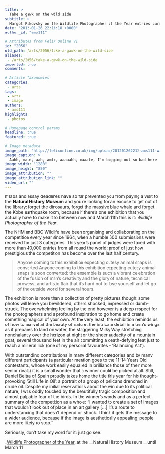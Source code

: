 ```yaml
---
title: >
  Take a gawk on the wild side
subtitle: >
  Margot Pikovsky on the Wildlife Photographer of the Year entries currently exhibited in the Natural History Museum
date: "2012-01-26 22:16:18 +0000"
author_id: "ams111"

# Attributes from Felix Online V1
id: "2056"
old_path: /arts/2056/take-a-gawk-on-the-wild-side
aliases:
 - /arts/2056/take-a-gawk-on-the-wild-side
imported: true
comments:

# Article Taxonomies
categories:
 - arts
tags:
 - arts
 - image
authors:
 - ams111
highlights:
 - photos

# Homepage control params
headline: true
featured: true

# Image metadata
image_path: "http://felixonline.co.uk/img/upload/201201262212-ams111-wildlofe-photographer.jpg"
image_caption: >
  Aahh, mate, aah, amte, aaaaahh, maaate, I'm bugging out so bad here
image_width: "1280"
image_height: "850"
image_attribution: ""
image_attribution_link: ""
video_url: ""
---
```


If labs and essay deadlines have so far prevented you from paying a visit to the __Natural History Museum__ and you’re looking for an excuse to get out of the library: forget the dinosaurs, forget the massive blue whale and forget the Kobe earthquake room, because if there’s one exhibition that you actually have to make it to between now and March 11th this is it: _Wildlife Photographer of the Year_.

The NHM and BBC Wildlife have been organising and collaborating on the competition every year since 1964, when a humble 600 submissions were received for just 3 categories. This year’s panel of judges were faced with more than 40,000 entries from all round the world; proof of just how prestigious the competition has become over the last half century.
> Anyone coming to this exhibition expecting cutesy animal snaps is converted
Anyone coming to this exhibition expecting cutesy animal snaps is soon converted: the ensemble is such a vibrant celebration of the fusion of man’s creativity and the glory of nature, technical prowess, and artistic flair that it’s hard not to lose yourself and let go of the outside world for several hours.

The exhibition is more than a collection of pretty pictures though: some photos will leave you bewildered, others shocked, impressed or dumb-struck. The overwhelming feeling by the end however is a deep respect for the photographers and a profound inspiration to go home and create something magical of your own. At the very least, the exhibition reminds us of how to marvel at the beauty of nature: the intricate detail in a tern’s wings as it prepares to land on water, the staggering Milky Way stretching nonchalantly over the horizon at night or the sheer audacity of a mountain goat, several thousand feet in the air committing a death-defying feat just to reach a mineral lick (one of my personal favourites – ‘Balancing Act’).

With outstanding contributions in many different categories and by many different participants (a particular mention goes to the 11-14 Years Old contestants, whose work easily equalled in brilliance those of their more senior rivals) it is a small wonder that a winner could be picked at all. Still, Daniel Beltra of Spain proudly takes home the title this year for his thought-provoking ‘Still Life in Oil’: a portrait of a group of pelicans drenched in crude oil. Despite my initial reservations about the win due to its political nature, I was oddly touched by the beautifully tragic composition and almost palpable fear of the birds. In the winner’s words and as a perfect summary of the competition as a whole: “I wanted to create a set of images that wouldn’t look out of place in an art gallery [...] it’s a route to understanding that doesn’t depend on shock. I think it gets the message to a wider audience, because if the image is aesthetically appealing, people are more likely to stop.”

Seriously, don’t take my word for it: just go see.

_[Wildlife Photographer of the Year](http://www.nhm.ac.uk/visit-us/whats-on/temporary-exhibitions/wpy/)_at the __Natural History Museum __until March 11
